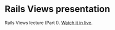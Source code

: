 # Rails Views presentation

Rails Views lecture (Part I). [Watch it in live](http://vlasiak.github.io/rails_views_part1_presentation/).
